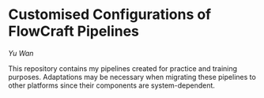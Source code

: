 # Customised Configurations of FlowCraft Pipelines

*Yu Wan*

This repository contains my pipelines created for practice and training purposes. Adaptations may be necessary when migrating these pipelines to other platforms since their components are system-dependent.

